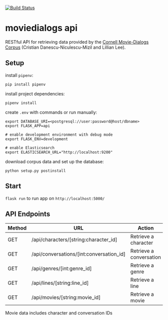 [![Build Status](https://travis-ci.com/dornheimer/moviedialogs_db.svg?branch=master)](https://travis-ci.com/dornheimer/moviedialogs_db)

# moviedialogs api

RESTful API for retrieving data provided by the [Cornell Movie-Dialogs Corpus](www.cs.cornell.edu/~cristian/Cornell_Movie-Dialogs_Corpus.html) (Cristian Danescu-Niculescu-Mizil and Lillian Lee).

## Setup

install `pipenv`:

    pip install pipenv

install project dependencies:

    pipenv install

create `.env` with commands or run manually:

    export DATABASE_URI=<postgresql://user:password@host/dbname>
    export FLASK_APP=api

    # enable development environment with debug mode
    export FLASK_ENV=development

    # enable Elasticsearch
    export ELASTICSEARCH_URL="http://localhost:9200"

download corpus data and set up the database:

    python setup.py postinstall

## Start

`flask run` to run app on `http://localhost:5000/`

## API Endpoints

|Method | URL | Action |
|-------|-----|--------|
|GET    | /api/characters/[string:character_id] | Retrieve a character |
|GET    | /api/conversations/[int:conversation_id] | Retrieve a conversation |
|GET    | /api/genres/[int:genre_id] | Retrieve a genre |
|GET    | /api/lines/[string:line_id] | Retrieve a line |
|GET    | /api/movies/[string:movie_id] | Retrieve a movie |

Movie data includes character and conversation IDs

